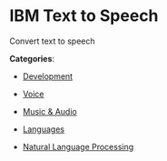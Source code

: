 # IBM Text to Speech

Convert text to speech

**Categories**:

- [Development](https://github/apis-list/apis-list#development)

- [Voice](https://github/apis-list/apis-list#voice)

- [Music & Audio](https://github/apis-list/apis-list#music-and-audio)

- [Languages](https://github/apis-list/apis-list#languages)

- [Natural Language Processing](https://github/apis-list/apis-list#natural-language-processing)



